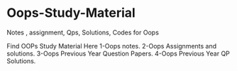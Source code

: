 # Oops-Study-Material
Notes , assignment, Qps, Solutions, Codes for Oops

Find OOPs Study Material Here
1-Oops notes.
2-Oops Assignments and solutions.
3-Oops Previous Year Question Papers.
4-Oops Previous Year QP Solutions.

